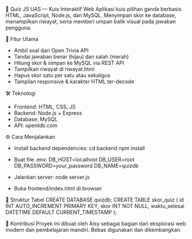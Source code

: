 📘 Quiz JS UAS — Kuis Interaktif Web
Aplikasi kuis pilihan ganda berbasis HTML, JavaScript, Node.js, dan MySQL. Menyimpan skor ke database, menampilkan riwayat, serta memberi umpan balik visual pada jawaban pengguna.

🚀 Fitur Utama
- Ambil soal dari Open Trivia API
- Tandai jawaban benar (hijau) dan salah (merah)
- Hitung skor & simpan ke MySQL via REST API
- Tampilkan riwayat di riwayat.html
- Hapus skor satu per satu atau sekaligus
- Tampilan responsive & karakter HTML ter-decode

🛠 Teknologi
- Frontend: HTML, CSS, JS
- Backend: Node.js + Express
- Database: MySQL
- API: opentdb.com

⚙️ Cara Menjalankan
- Install backend dependencies:
cd backend
npm install

- Buat file .env:
DB_HOST=localhost
DB_USER=root
DB_PASSWORD=your_password
DB_NAME=quizdb

- Jalankan server:
node server.js

- Buka frontend/index.html di browser

🧾 Struktur Tabel
CREATE DATABASE quizdb;
CREATE TABLE skor_quiz (
  id INT AUTO_INCREMENT PRIMARY KEY,
  skor INT NOT NULL,
  waktu_selesai DATETIME DEFAULT CURRENT_TIMESTAMP
);


🙌 Kontribusi
Proyek ini dibuat oleh Aisy sebagai bagian dari eksplorasi web modern dan pembelajaran mandiri. Bebas digunakan dan dikembangkan.
